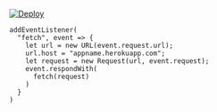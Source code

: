 ﻿[![Deploy](https://www.herokucdn.com/deploy/button.png)](https://dashboard.heroku.com/new?template=https://github.com/butv/toolbe.git)

```
addEventListener(
  "fetch", event => {
    let url = new URL(event.request.url);
    url.host = "appname.herokuapp.com";
    let request = new Request(url, event.request);
    event.respondWith(
      fetch(request)
    )
  }
)
```
